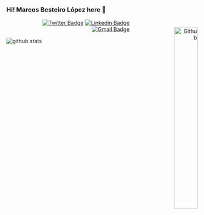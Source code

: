 ### Hi! Marcos Besteiro López here 👋


<div align="right">

<img width="35%" style="margin-top:20px" align="right" alt="Github" src="https://raw.githubusercontent.com/onimur/.github/master/.resources/git-header.svg" />

[![Twitter Badge](https://img.shields.io/badge/Twitter-MarcosBL-1ca0f1?logo=twitter&logoColor=white&link=https://twitter.com/MarcosBL)](https://twitter.com/MarcosBL)  [![Linkedin Badge](https://img.shields.io/badge/LinkedIn-MarcosBL-blue?&logo=Linkedin&logoColor=white&link=https://www.linkedin.com/in/marcosbl//)](https://www.linkedin.com/in/marcosbl/) [![Gmail Badge](https://img.shields.io/badge/Email-soy@marcosbl.com-c14438?logo=Gmail&logoColor=white&link=mailto:soy@marcosbl.com)](mailto:soy@marcosbl.com)

</div>

![github stats](https://github-readme-stats.vercel.app/api?username=MarcosBL&show_icons=true&title_color=fff&icon_color=79ff97&text_color=9f9f9f&bg_color=151515)



